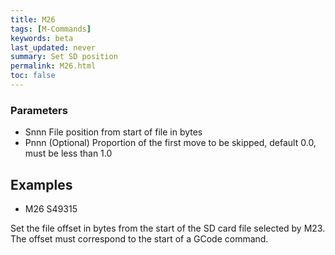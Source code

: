 ```yaml
---
title: M26
tags: [M-Commands] 
keywords: beta 
last_updated: never 
summary: Set SD position 
permalink: M26.html
toc: false 
---
```



### Parameters

* Snnn File position from start of file in bytes
* Pnnn (Optional) Proportion of the first move to be skipped, default 0.0, must be less than 1.0

## Examples

* M26 S49315

Set the file offset in bytes from the start of the SD card file selected by M23. The offset must correspond to the start of a GCode command.

